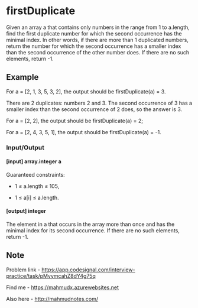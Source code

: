 # firstDuplicate

Given an array a that contains only numbers in the range from 1 to a.length, find the first duplicate number for which the second occurrence has the minimal index. In other words, if there are more than 1 duplicated numbers, return the number for which the second occurrence has a smaller index than the second occurrence of the other number does. If there are no such elements, return -1.

## Example

For a = [2, 1, 3, 5, 3, 2], the output should be firstDuplicate(a) = 3.

There are 2 duplicates: numbers 2 and 3. The second occurrence of 3 has a smaller index than the second occurrence of 2 does, so the answer is 3.

For a = [2, 2], the output should be firstDuplicate(a) = 2;

For a = [2, 4, 3, 5, 1], the output should be firstDuplicate(a) = -1.

### Input/Output

#### [input] array.integer a

Guaranteed constraints:

- 1 ≤ a.length ≤ 105,

- 1 ≤ a[i] ≤ a.length.

#### [output] integer

The element in a that occurs in the array more than once and has the minimal index for its second occurrence. If there are no such elements, return -1.

## Note

Problem link - https://app.codesignal.com/interview-practice/task/pMvymcahZ8dY4g75q

Find me - https://mahmudx.azurewebsites.net

Also here - http://mahmudnotes.com/

